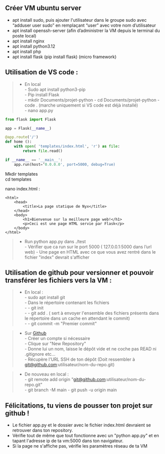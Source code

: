 ## Créer VM ubuntu server
- apt install sudo, puis ajouter l'utilisateur dans le groupe sudo avec “adduser user sudo” en remplaçant “user” avec votre nom d’utilisateur
- apt install openssh-server (afin d’administrer la VM depuis le terminal du poste local)
- apt install nginx
- apt install python3.12
- apt install php
- apt install flask (pip install flask) (micro framework)

## Utilisation de VS code :  
>- En local   
    - Sudo apt install python3-pip  
    - Pip install Flask  
    - mkdir Documents/projet-python
    - cd Documents/projet-python
    - code .  (marche uniquement si VS code est déjà installé)  
    - nano app.py 

```python
from flask import Flask

app = Flask(__name__)

@app.route('/')
def home ():
    with open( 'templates/index.html', 'r') as file:
        return file.read()

if __name__ == '__main__':
    app.run(host=’0.0.0.0', port=5000, debug=True)
```
Mkdir templates  
cd templates

nano index.html :

```
<html>
    <head>
        <title>La page statique de Nyx</title>
    </head>
    <body>
        <h1>Bienvenue sur la meilleure page web!</h1>
        <p>Ceci est une page HTML servie par Flask</p>
    </body>
</html>
```
> - Run python app.py dans ./test  
    - Vérifier que ca run sur le port 5000 ( 127.0.0.1:5000 dans l’url web)
    - Une page en HTML avec ce que vous avez rentré dans le fichier "index" devrait s'afficher


## Utilisation de github pour versionner et pouvoir transférer les fichiers vers la VM :

> - En local :   
     - sudo apt install git  
     - Dans le répertoire contenant les fichiers   
     - - git init  
     - - git add . ( sert à envoyer l'ensemble des fichiers présents dans le répertoire dans un cache en attendant le commit)  
     - - git commit -m "Premier commit"

> - Sur [Github](https://github.com)  
    - Créer un compte si nécessaire  
    - Clique sur "New Repository"  
    - Donne lui un nom, laisse le dépôt vide et ne coche pas READ ni .gitignore etc...   
    - Récupère l'URL SSH de ton dépôt (Doit ressembler à git@github.com:utilisateur/nom-du-repo.git)  

> - De nouveau en local :  
    - git remote add origin "git@github.com:utilisateur/nom-du-repo.git"  
    - git branch -M main
    - git push -u origin main

## Félicitations, tu viens de pousser ton projet sur github !  

 - Le fichier app.py et le dossier avec le fichier index.html devraient se retrouver dans ton repository.   
 - Vérifie tout de même que tout fonctionne avec un "python app.py" et en tapant l'adresse ip de ta vm:5000 dans ton navigateur.   
 - Si la page ne s'affiche pas, vérifie les paramètres réseau de ta VM   
